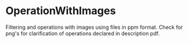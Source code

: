 # OperationWithImages
Filtering and operations with images using files in ppm format.
Check for png's for clarification of operations declared in description pdf.
